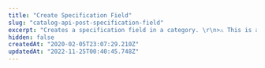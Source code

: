 ```yaml
---
title: "Create Specification Field"
slug: "catalog-api-post-specification-field"
excerpt: "Creates a specification field in a category. \r\n>⚠️ This is a legacy endpoint. We recommend using [Create Specification](https://developers.vtex.com/vtex-rest-api/reference/catalog-api-post-specification) instead.\r\n\r\n## Request body example\r\n\r\n```json\r\n{\r\n    \"Name\": \"Material\",\r\n    \"CategoryId\": 4,\r\n    \"FieldId\": 88,\r\n    \"IsActive\": true,\r\n    \"IsRequired\": true,\r\n    \"FieldTypeId\": 1,\r\n    \"FieldValueId\": 1,\r\n    \"IsStockKeepingUnit\": false,\r\n    \"Description\": \"Composition of the product.\",\r\n    \"IsFilter\": true,\r\n    \"IsOnProductDetails\": false,\r\n    \"Position\": 1,\r\n    \"IsWizard\": false,\r\n    \"IsTopMenuLinkActive\": true,\r\n    \"IsSideMenuLinkActive\": true,\r\n    \"DefaultValue\": null,\r\n    \"FieldGroupId\": 20,\r\n    \"FieldGroupName\": \"Clothes specifications\"\r\n}\r\n```\r\n\r\n## Response body example\r\n\r\n```json\r\n89\r\n```"
hidden: false
createdAt: "2020-02-05T23:07:29.210Z"
updatedAt: "2022-11-25T00:40:45.748Z"
---
```

